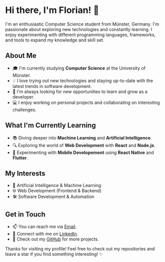 
# Hi there, I'm Florian! 👋

I'm an enthusiastic Computer Science student from Münster, Germany. I'm passionate about exploring new technologies and constantly learning. I enjoy experimenting with different programming languages, frameworks, and tools to expand my knowledge and skill set.

## About Me

- 🎓 I'm currently studying **Computer Science** at the University of Münster.
- 💡 I love trying out new technologies and staying up-to-date with the latest trends in software development.
- 🌱 I'm always looking for new opportunities to learn and grow as a developer.
- 💻 I enjoy working on personal projects and collaborating on interesting challenges.

## What I'm Currently Learning

- 📚 Diving deeper into **Machine Learning** and **Artificial Intelligence**.
- 🔍 Exploring the world of **Web Development** with **React** and **Node.js**.
- 🚀 Experimenting with **Mobile Developement** using **React Native** and **Flutter**.

## My Interests

- 🤖 Artificial Intelligence & Machine Learning
- 🌐 Web Development (Frontend & Backend)
- 🛠️ Software Development & Automation

## Get in Touch

- 📫 You can reach me via [Email](mailto:florianoppermann01@gmail.com).
- 💼 Connect with me on [LinkedIn]([https://www.linkedin.com/in/your-profile](https://www.linkedin.com/in/florian-oppermann-8914221b4/)).
- 🌟 Check out my [GitHub](https://github.com/FlorianOppermann) for more projects.

Thanks for visiting my profile! Feel free to check out my repositories and leave a star if you find something interesting! ✨
